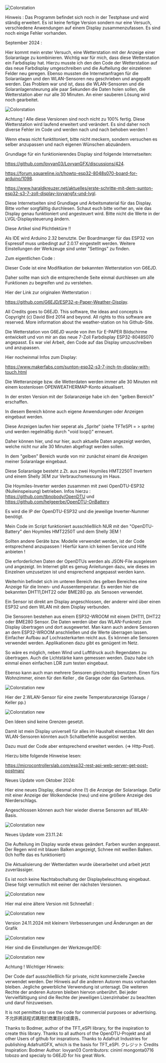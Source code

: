![Colorstation](https://github.com/Zurrmaxe/ColorWeatherDisplay/blob/ce8959e54515f2e2c64bd91d8996a5df6dba04a5/Example/Color%20Weather%20Display%20new/22122024.jpg)

Hinweis : Das Programm befindet sich noch in der Testphase und wird ständig erweitert. Es ist keine fertige Version sondern nur eine Versuch, verschiedene Anwendungen auf einem Display zusammenzufassen. Es sind noch einige Fehler vorhanden.

September 2024 :

Hier kommt mein erster Versuch, eine Wetterstation mit der Anzeige einer Solaranlage zu kombinieren. Wichtig war für mich, dass diese Wetterstation ein Farbdisplay hat.
Hierzu musste ich den den Code der Wetterstation auf das neue Farbdisplay umgeschreiben und die Aufteilung der einzelenen Felder neu geregen.
Ebenso mussten die Internetanfragen für die Solaranlagen und den WLAN-Sensoren neu geschrieben und angepaßt werden.
Das Problem war und ist, dass die WLAN-Sensoren und die Solaranlagensteurung alle paar Sekunden die Daten holen sollen, die Wetterstation aber nur alle 30 Minuten.
An einer sauberen Lösung wird noch gearbeitet.

![Colorstation](https://github.com/user-attachments/assets/abc309b8-a76e-4789-b62d-9e85a6fdbd5d)


Achtung ! Alle diese Versionen sind noch nicht zu 100% fertig. Diese Wetterstation wird laufend erweitert und verändert. 
Es sind daher noch diverse Fehler im Code und werden nach und nach behoben werden ! 

Wenn etwas nicht funktitoniert, bitte nicht meckern, sondern versuchen es selber anzupassen und nach eigenen Wünschen abzuändern. 

Grundlage für ein funktionierendes Display sind folgende Internetseiten:

https://github.com/lovyan03/LovyanGFX/discussions/424.

https://forum.squareline.io/t/howto-esp32-8048s070-board-for-arduino/1098.

https://www.haraldkreuzer.net/aktuelles/erste-schritte-mit-dem-sunton-esp32-s3-7-zoll-display-lovyangfx-und-lvgl.

Diese Internetseiten sind Grundlage und Arbeitsmaterial für das Display. Bitte vorher sorgfälltig durchlesen. 
Schaut euch bitte vorher an, wie das Display genau funktioniert und angesteuert wird. 
Bitte nicht die Werte in der LVGL-Displaysteuerung ändern.

Diese Artikel sind Plichtlektüre !!

Als IDE wird Arduino 2.32 benutzte. Der Boardmanger für das ESP32 von Espressif muss unbedingt auf 2.0.17 eingestellt werden.
Weitere Einstellungen der Werkzeuge sind unter "Settings" zu finden.

Zum eigentlichen Code :

Dieser Code ist eine Modifikation der bekannten Wetterstation von G6EJD. 

Daher sollte man sich die entsprechende Seite einmal durchlesen um alle Funktionen zu begreifen und zu verstehen.

Hier der Link zur originalen Wetterstation :

https://github.com/G6EJD/ESP32-e-Paper-Weather-Display. 

All Credits goes to G6EJD. This software, the ideas and concepts is Copyright (c) David Bird 2014 and beyond.  All rights to this software are reserved. More information about the weather-station on his Github-Site.

Die Wetterstation von G6EJD wurde von ihm für E-PAPER Bildschirme entwickelt und von mir an das neue 7-Zoll Farbdisplay ESP32-8048S070 angepasst. 
Es war viel Arbeit, den Code auf das Display umzuschreiben und anzupassen. 

Hier nocheinmal Infos zum Display:

https://www.makerfabs.com/sunton-esp32-s3-7-inch-tn-display-with-touch.html

Die Wetteranzeige bzw. die Wetterdaten werden immer alle 30 Minuten mit einem kostenlosen OPENWEATHERMAP-Konto aktualisert.

In der ersten Version mit der Solaranzeige habe ich den "gelben Bereich" erschaffen. 

In diesem Bereich könne auch eigene Anwendungen oder Anzeigen eingebaut werden. 

Diese Anzeigen laufen hier seperat als „Sprite“ (siehe TFTeSPI = > sprite) und werden regelmäßig durch "void loop()" erneuert. 

Daher können hier, und nur hier, auch aktuelle Daten angezeigt werden, welche nicht nur alle 30 Minuten abgefragt werden sollen.

In dem "gelben" Bereich wurde von mir zunächst einaml die Anzeigen meiner Solaranlage eingebaut.

Diese Solaranlage besteht z.Zt. aus zwei Hoymiles HMT2250T Invertern und einem Shelly 3EM zur Verbrauchsmessung im Haus.

Die Hoymiles-Inverter werden zusammen mit zwei OpenDTU-ESP32 (Nulleinspeisung) betrieben. 
Infos hierzu : https://github.com/tbnobody/OpenDTU  und https://github.com/helgeerbe/OpenDTU-OnBattery

Es wird die IP der OpenDTU-ESP32 und die jeweilige Inverter-Nummer benötigt. 

Mein Code im Script funktioniert ausschließlich NUR mit den "OpenDTU-Battery" den Hoymiles HMT2250T und dem Shelly 3EM ! 

Sollten andere Geräte bzw. Modelle verwendet werden, ist der Code entsprechend anzupassen ! Hierfür kann ich keinen Service und Hilfe anbieten ! 

Die erforderlichen Daten der OpenDTUs werden als JSON-File ausgelesen und angezeigt. Im Internet gibt es genug Anleitungen dazu, wie dieses im Einzelnen umzusetzen ist und ensprechend angepasst werden kann.

Weiterhin befindet sich im unteren Bereich des gelben Bereiches eine Anzeige für die Innen- und Aussentemperatur. Es werden hier die bekannten DHT11,DHT22 oder BME280 pp. als Sensoen verwendet.

Ein Sensor ist direkt am Display angeschlossen, der anderer wird über einen ESP32 und dem WLAN  mit dem Display verbunden.

Die Sensoren bestehen aus einem ESP32-WROOM mit einem DHT11, DHT22 oder BME280 Sensor. Die Daten werden über das WLAN-Funknetz zum Display übertragen und dort ausgewertet.
Man kann auch andere Sensoren an dem ESP32-WROOM anschließen und die Werte überragen lassen. 
Einfacher Aufbau auf Lochrasterkarten reicht aus. 
Es können alle Sensoren verwendet werden.  Applikationen dazu gibt es genügent im Netz. 

So wäre es möglich, neben Wind und Luftfdruck auch Regendaten zu übertragen. Auch die Lichtstärke kann gemessen werden. 
Dazu habe ich einmal einen einfachen LDR zum testen eingebaut.

Ebenso kann auch man mehrere Sensoren gleichzeitig benutzen. Einen fürs Wohnzimmer, einen für den Keller , die Garage oder das Gartenhaus.


![Colorstation new](https://github.com/Zurrmaxe/ColorWeatherDtu/blob/7c9367bba9eeea2a3b3b8ae7899596b93c5ad604/WLAN1.jpg)

Hier der 2.WLAN-Sensor für eine zweite Temperaturanzeige (Garage / Keller pp.)

![Colorstation new](https://github.com/Zurrmaxe/ColorWeatherDtu/blob/25f187e03a9b11aa9a980155490c1e9ca6ed305a/WLAN2.jpg)



Den Ideen sind keine Grenzen gesetzt.

Damit ist mein Display universell für alles im Haushalt einsetzbar. 
Mit den WLAN-Sensoren könnten auch Schaltbefehle ausgelöst werden.  

Dazu must der Code aber entsprechend erweitert werden. (=> Http-Post). 

Hierzu bitte folgende Hinweise lesen:

https://microcontrollerslab.com/esp32-rest-api-web-server-get-post-postman/


Neues Update vom Oktober 2024:

Hier eine neues Display, diesmal ohne (!) die Anzeige der Solaranlage. 
Dafür mit einer Anzeige der Wolkendecke (neu) und eine größere Anzeige des Nierderschlags.

Angeschlossen können auch hier wieder diverse Sensoren auf WLAN-Basis. 

![Colorstation new](https://github.com/Zurrmaxe/ColorWeatherDtu/blob/41fbac06e993acbfadbc69fdc2b3b2a37730f305/neue%20version.jpg)

Neues Update vom 23.11.24:

Die Aufteilung im Display wurde etwas geändert.
Farben wurden angepasst. Der Regen wird mit blauen Balken angezeigt, Schnee mit weißen Balken.
(Ich hoffe das es funktioniert)

Die Aktualisierung der Wetterdatten wurde überarbeitet und arbeit jetzt zuverlässiger.

Es ist noch keine Nachtabschaltung der Displaybeleuchtung eingebaut. Diese folgt vermutlich mit eeiner der nächsten Versionen.

![Colorstation new](https://github.com/Zurrmaxe/ColorWeatherDtu/blob/1b22db09ef8fcf1b90c9ef2de0ea99b98d7ae641/231124.jpg)

Hier mal eine ältere Version mit Schneefall :

![Colorstation new](https://github.com/Zurrmaxe/ColorWeatherDtu/blob/427cf98698a520ca46a23a2bf7bd6773d3827ae4/231124A.jpg)

Version 24.11.2024 mit kleinern Verbesserungen und Änderungen an der Grafik

![Colorstation new](https://github.com/Zurrmaxe/ColorWeatherDtu/blob/ca3d1c1dfed837a4f9e77ad2635e5faaa2ade7b9/241124.jpg)

Hier sind die Einstellungen der Werkzeuge/IDE:

![Colorstation new](https://github.com/Zurrmaxe/ColorWeatherDisplay/blob/8e5c1d9faaa0121a87b738e66f6dc6f722f3f42f/Example/Color%20Weather%20Display%20new/settings.png)


Achtung ! Wichtiger Hinweis:

Der Code darf ausschließlich für private, nicht kommerzielle Zwecke verwendet werden. Der Hinweis auf die anderen Autoren muss vorhanden bleiben. 
Jegliche gewerbliche Verwendung ist untersagt. Die weiteren Rechte der anderen Autoren bleiben hiervon unberührt. 
Bei jeder Vervielfältigung sind die Rechte der jeweiligen Lizenzinhaber zu beachten und daruf hinzuweisen.

It is not permitted to use the code for commercial purposes or advertising.
不允許將該程式碼用於商業目的或廣告。

Thanks to Bodmer, author of the TFT_eSPI library, for the inspiration to create this library.
Thanks to all authors of the OpenDTU-Projekt and all other Users of github for insprations.
Thanks to Adafruit Industries for publishing AdafruitGFX, which is the basis for TFT_eSPI. 
クレジット Credits
Inspiration: Bodmer 
Author: lovyan03 
Contributors: 
ciniml 
mongonta0716 
tobozo 
and specialy to G6EJD for his great Work.
